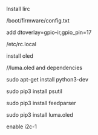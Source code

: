 Install lirc

/boot/firmware/config.txt

add  dtoverlay=gpio-ir,gpio_pin=17

/etc/rc.local

install oled

//luma.oled and dependencies

sudo apt-get install python3-dev

sudo pip3 install psutil

sudo pip3 install feedparser

sudo pip3 install luma.oled

enable i2c-1
